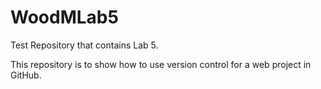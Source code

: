 WoodMLab5
=========

Test Repository that contains Lab 5.

This repository is to show how to use version control for a web project in GitHub.
